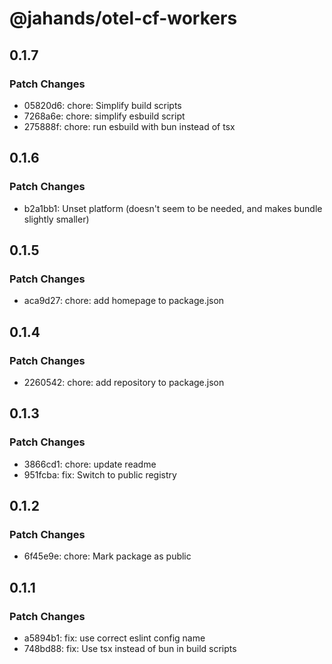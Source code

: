 # @jahands/otel-cf-workers

## 0.1.7

### Patch Changes

- 05820d6: chore: Simplify build scripts
- 7268a6e: chore: simplify esbuild script
- 275888f: chore: run esbuild with bun instead of tsx

## 0.1.6

### Patch Changes

- b2a1bb1: Unset platform (doesn't seem to be needed, and makes bundle slightly smaller)

## 0.1.5

### Patch Changes

- aca9d27: chore: add homepage to package.json

## 0.1.4

### Patch Changes

- 2260542: chore: add repository to package.json

## 0.1.3

### Patch Changes

- 3866cd1: chore: update readme
- 951fcba: fix: Switch to public registry

## 0.1.2

### Patch Changes

- 6f45e9e: chore: Mark package as public

## 0.1.1

### Patch Changes

- a5894b1: fix: use correct eslint config name
- 748bd88: fix: Use tsx instead of bun in build scripts

